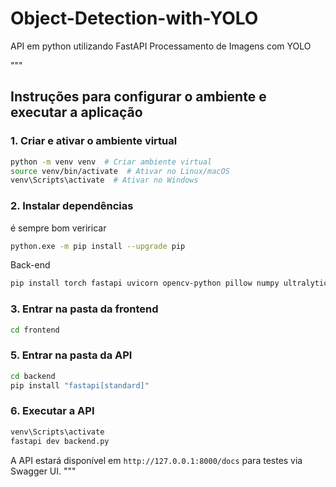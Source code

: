 # Object-Detection-with-YOLO

API em python utilizando FastAPI
Processamento de Imagens com YOLO

"""
## Instruções para configurar o ambiente e executar a aplicação

### 1. Criar e ativar o ambiente virtual
```bash
python -m venv venv  # Criar ambiente virtual
source venv/bin/activate  # Ativar no Linux/macOS
venv\Scripts\activate  # Ativar no Windows
```

### 2. Instalar dependências
é sempre bom veriricar
```bash
python.exe -m pip install --upgrade pip
```

Back-end
```bash
pip install torch fastapi uvicorn opencv-python pillow numpy ultralytics
```

### 3. Entrar na pasta da frontend
```bash
cd frontend
```


### 5. Entrar na pasta da API
```bash
cd backend
pip install "fastapi[standard]"
```

### 6. Executar a API
```bash
venv\Scripts\activate
fastapi dev backend.py
```

A API estará disponível em `http://127.0.0.1:8000/docs` para testes via Swagger UI.
"""
